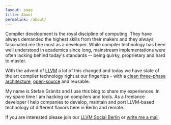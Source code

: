 ```yaml
---
layout: page
title: About
permalink: /about/
---
```


Compiler development is the royal discipline of computing. They have always demanded the highest skills from their makers and they always fascinated me the most as a developer. While compiler technology has been well understood in academics since long, mainstream implementations were often lacking behind today's standards -- being quirky, proprietary and hard to master.

With the advent of [LLVM](https://stackoverflow.com/questions/2354725/what-exactly-is-llvm) a lot of this changed and today we have state of the art compiler technology right at our fingertips - with a [clean three-phase architecture](www.aosabook.org/en/llvm.html), [open-source](https://github.com/llvm-mirror/) and reusable.

My name is Stefan Gränitz and I use this blog to share my experiences. In my spare time I am hacking on compilers and tools. As a freelance developer I help companies to develop, maintain and port LLVM-based technology of different flavors here in Berlin and remote.

If you are interested please join our [LLVM Social Berlin](https://www.meetup.com/de-DE/LLVM-Social-Berlin/) or [write me a mail](mailto:%73%74%65%66%61%6E.%67%72%61%65%6E%69%74%7A@%67%6D%61%69%6C.%63%6F%6D).
